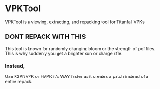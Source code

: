 # VPKTool
VPKTool is a viewing, extracting, and repacking tool for Titanfall VPKs.

## DONT REPACK WITH THIS
This tool is known for randomly changing bloom or the strength of pcf files.
This is why suddenly you get a brighter sun or charge rifle.

### Instead,
Use RSPNVPK or HVPK it's WAY faster as it creates a patch instead of a entire repack.

